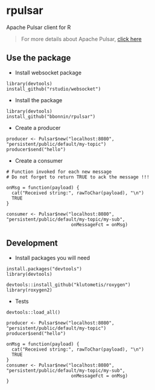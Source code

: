 # rpulsar
Apache Pulsar client for R

> For more details about Apache Pulsar, [click here](https://pulsar.apache.org/en/)

## Use the package

* Install websocket package

```
library(devtools)
install_github("rstudio/websocket")
```

* Install the package

```
library(devtools)
install_github("bbonnin/rpulsar")
```

* Create a producer

```
producer <- Pulsar$new("localhost:8080", "persistent/public/default/my-topic")
producer$send("hello")
```

* Create a consumer

```
# Function invoked for each new message
# Do not forget to return TRUE to ack the message !!!

onMsg = function(payload) {
  cat("Received string:", rawToChar(payload), "\n")
  TRUE
}

consumer <- Pulsar$new("localhost:8080", "persistent/public/default/my-topic/my-sub",
                        onMessageFct = onMsg)
```


## Development

* Install packages you will need

```
install.packages("devtools")
library(devtools)

devtools::install_github("klutometis/roxygen")
library(roxygen2)
```

* Tests

```
devtools::load_all()

producer <- Pulsar$new("localhost:8080", "persistent/public/default/my-topic")
producer$send("hello")

onMsg = function(payload) {
  cat("Received string:", rawToChar(payload), "\n")
  TRUE
}
consumer <- Pulsar$new("localhost:8080", "persistent/public/default/my-topic/my-sub",
                        onMessageFct = onMsg)
}
```
